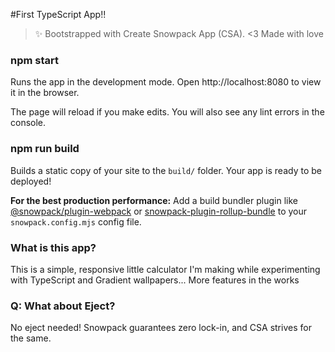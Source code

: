 #First TypeScript App!!
> ✨ Bootstrapped with Create Snowpack App (CSA).
> <3 Made with love

### npm start

Runs the app in the development mode.
Open http://localhost:8080 to view it in the browser.

The page will reload if you make edits.
You will also see any lint errors in the console.

### npm run build

Builds a static copy of your site to the `build/` folder.
Your app is ready to be deployed!

**For the best production performance:** Add a build bundler plugin like [@snowpack/plugin-webpack](https://github.com/snowpackjs/snowpack/tree/main/plugins/plugin-webpack) or [snowpack-plugin-rollup-bundle](https://github.com/ParamagicDev/snowpack-plugin-rollup-bundle) to your `snowpack.config.mjs` config file.

### What is this app? 

This is a simple, responsive little calculator I'm making while experimenting with TypeScript and Gradient wallpapers...
More features in the works

### Q: What about Eject?

No eject needed! Snowpack guarantees zero lock-in, and CSA strives for the same.
